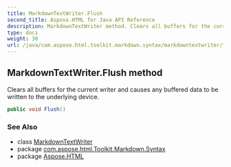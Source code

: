 ```yaml
---
title: MarkdownTextWriter.Flush
second_title: Aspose.HTML for Java API Reference
description: MarkdownTextWriter method. Clears all buffers for the current writer and causes any buffered data to be written to the underlying device
type: docs
weight: 30
url: /java/com.aspose.html.toolkit.markdown.syntax/markdowntextwriter/flush/
---
```

## MarkdownTextWriter.Flush method

Clears all buffers for the current writer and causes any buffered data to be written to the underlying device.

```java
public void Flush()
```

### See Also

* class [MarkdownTextWriter](../)
* package [com.aspose.html.Toolkit.Markdown.Syntax](../../markdowntextwriter/)
* package [Aspose.HTML](../../../)
